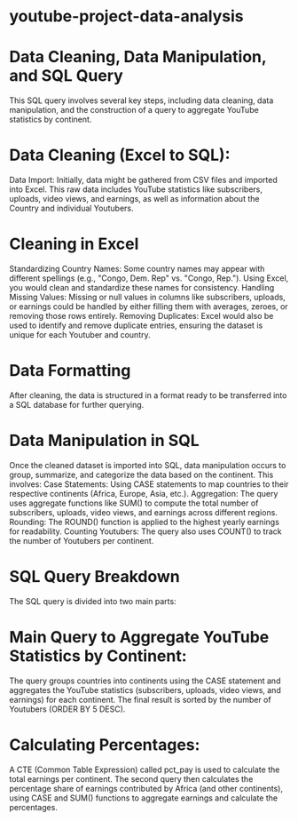 # youtube-project-data-analysis

# Data Cleaning, Data Manipulation, and SQL Query
This SQL query involves several key steps, including data cleaning, data manipulation, and the construction of a query to aggregate YouTube statistics by continent.

# Data Cleaning (Excel to SQL):
Data Import: Initially, data might be gathered from CSV files and imported into Excel. This raw data includes YouTube statistics like subscribers, uploads, video views, and earnings, as well as information about the Country and individual Youtubers.

# Cleaning in Excel
Standardizing Country Names: Some country names may appear with different spellings (e.g., "Congo, Dem. Rep" vs. "Congo, Rep."). Using Excel, you would clean and standardize these names for consistency.
Handling Missing Values: Missing or null values in columns like subscribers, uploads, or earnings could be handled by either filling them with averages, zeroes, or removing those rows entirely.
Removing Duplicates: Excel would also be used to identify and remove duplicate entries, ensuring the dataset is unique for each Youtuber and country.

# Data Formatting
After cleaning, the data is structured in a format ready to be transferred into a SQL database for further querying.

# Data Manipulation in SQL
Once the cleaned dataset is imported into SQL, data manipulation occurs to group, summarize, and categorize the data based on the continent. This involves:
Case Statements: Using CASE statements to map countries to their respective continents (Africa, Europe, Asia, etc.).
Aggregation: The query uses aggregate functions like SUM() to compute the total number of subscribers, uploads, video views, and earnings across different regions.
Rounding: The ROUND() function is applied to the highest yearly earnings for readability.
Counting Youtubers: The query also uses COUNT() to track the number of Youtubers per continent.

# SQL Query Breakdown
The SQL query is divided into two main parts:

# Main Query to Aggregate YouTube Statistics by Continent:

The query groups countries into continents using the CASE statement and aggregates the YouTube statistics (subscribers, uploads, video views, and earnings) for each continent. The final result is sorted by the number of Youtubers (ORDER BY 5 DESC).

# Calculating Percentages:

A CTE (Common Table Expression) called pct_pay is used to calculate the total earnings per continent. The second query then calculates the percentage share of earnings contributed by Africa (and other continents), using CASE and SUM() functions to aggregate earnings and calculate the percentages.

